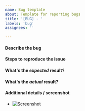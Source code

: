 ```yaml
---
name: Bug template
about: Template for reporting bugs
title: '[BUG] - '
labels: 'bug'
assignees: ''

---
```


#### Describe the bug

#### Steps to reproduce the issue

#### What's the *expected* result?

#### What's the *actual* result?

#### Additional details / screenshot

- ![Screenshot]()
